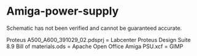 # Amiga-power-supply

Schematic has not been verified and cannot be guaranteed accurate.

Proteus A500_A600_391029_02.pdsprj = Labcenter Proteus Design Suite 8.9
Bill of materials.ods = Apache Open Office
Amiga PSU.xcf = GIMP